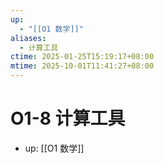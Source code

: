 ```yaml
---
up:
  - "[[O1 数学]]"
aliases:
  - 计算工具
ctime: 2025-01-25T15:19:17+08:00
mtime: 2025-10-01T11:41:27+08:00
---
```


# O1-8 计算工具

- up: [[O1 数学]]

